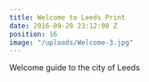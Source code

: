 ```yaml
---
title: Welcome to Leeds Print
date: 2016-09-28 23:12:00 Z
position: 16
image: "/uploads/Welcome-3.jpg"
---
```


Welcome guide to the city of Leeds